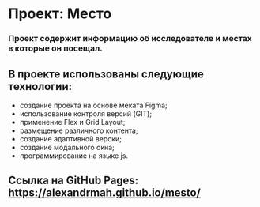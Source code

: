 # Проект: Место

### Проект содержит информацию об исследователе и местах в которые он посещал.

## В проекте использованы следующие технологии:
* создание проекта на основе меката Figma;
* использование контроля версий (GIT);
* применение Flex и Grid Layout;
* размещение различного контента;
* создание адаптивной верски;
* создание модального окна;
* программирование на языке js.

## Ссылка на GitHub Pages: https://alexandrmah.github.io/mesto/